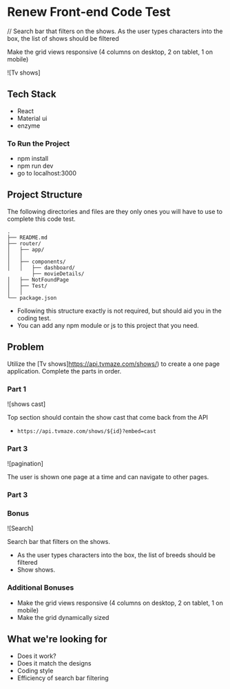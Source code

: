 # Renew Front-end Code Test
// Search bar that filters on the shows.
As the user types characters into the box, the list of shows should be filtered


Make the grid views responsive (4 columns on desktop, 2 on tablet, 1 on mobile)


![Tv shows]

## Tech Stack
- React
- Material ui
- enzyme

### To Run the Project
- npm install
- npm run dev
- go to localhost:3000

## Project Structure

The following directories and files are they only ones you will have to use to complete this code test.

```
.
├── README.md
├── router/
│   ├── app/
│   │   
│   ├── components/
│   │   ├── dashboard/
        ├── movieDetails/
│   ├── NotFoundPage  
│   ├── Test/  
│   │
└── package.json
```

- Following this structure exactly is not required, but should aid you in the coding test.
- You can add any npm module or js to this project that you need.

## Problem

Utilize the [Tv shows]https://api.tvmaze.com/shows/) to create a one page application. Complete the parts in order.

### Part 1

![shows cast]

Top section should contain the show cast that come back from the API

- `https://api.tvmaze.com/shows/${id}?embed=cast`


### Part 3

![pagination]

 The user is shown one page at a time and can navigate to other pages.


### Part 3


### Bonus

![Search]

Search bar that filters on the shows.

- As the user types characters into the box, the list of breeds should be filtered
- Show shows.

### Additional Bonuses
- Make the grid views responsive (4 columns on desktop, 2 on tablet, 1 on mobile)
- Make the grid dynamically sized 

## What we're looking for
- Does it work?
- Does it match the designs
- Coding style
- Efficiency of search bar filtering
